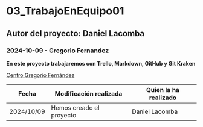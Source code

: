 # 03_TrabajoEnEquipo01
## Autor del proyecto: Daniel Lacomba
### 2024-10-09 - Gregorio Fernandez

**En este proyecto trabajaremos con Trello, Markdown, GitHub y Git Kraken**

 [Centro Gregorio Fernández](https://www.gregoriofer.com)

| Fecha | Modificación realizada | Quien la ha realizado |
| ----------- | ----------- | ----------------|
| 2024/10/09 | Hemos creado el proyecto | Daniel Lacomba |
